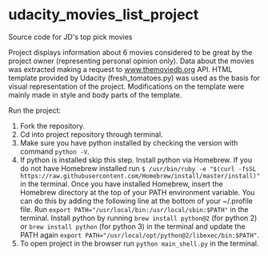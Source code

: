 # udacity_movies_list_project

Source code for JD's top pick movies

Project displays information about 6 movies considered to be great by the project owner (representing personal opinion only).
Data about the movies was extracted making a request to www.themoviedb.org API.
HTML template provided by Udacity (fresh_tomatoes.py) was used as the basis for visual representation of the project. Modifications on the template were mainly made in style and body parts of the template.

Run the project:

1. Fork the repository.
2. Cd into project repository through terminal.
3. Make sure you have python installed by checking the version with command ```python -V```.
4. If python is installed skip this step.
Install python via Homebrew.
If you do not have Homebrew installed run ```$ /usr/bin/ruby -e "$(curl -fsSL https://raw.githubusercontent.com/Homebrew/install/master/install)"``` in the terminal.
Once you have installed Homebrew, insert the Homebrew directory at the top of your PATH environment variable. You can do this by adding the following line at the bottom of your ~/.profile file. Run ```export PATH="/usr/local/bin:/usr/local/sbin:$PATH"``` in the terminal.
Install python by running ```brew install python@2``` (for python 2) or ```brew install python``` (for python 3) in the terminal and update the PATH again ```export PATH="/usr/local/opt/python@2/libexec/bin:$PATH"```.
5. To open project in the browser run ```python main_shell.py``` in the terminal.
